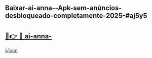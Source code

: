 ## Baixar-ai-anna--Apk-sem-anúncios-desbloqueado-completamente-2025-#aj5y5

# <h2><a href="https://ainizakaria.my?title=ai-anna-&ref=20M">🔗👉 🔴 ai-anna-</a></h2>

[![acn](https://github.com/user-attachments/assets/0f9c940e-d8b0-45ae-aac7-cd30a18b3e1c)](https://ainizakaria.my?title=ai-anna-&ref=20M)

